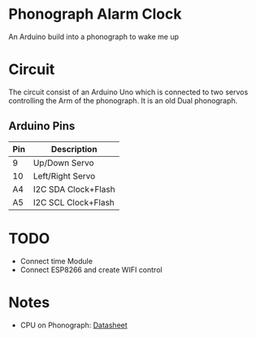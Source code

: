 # Phonograph Alarm Clock
An Arduino build into a phonograph to wake me up


# Circuit
The circuit consist of an Arduino Uno which is connected to two servos controlling the Arm of the phonograph. It is an old Dual phonograph. 

## Arduino Pins
| Pin | Description         |
|-----|---------------------|
| 9   | Up/Down Servo       |
| 10  | Left/Right Servo    |
| A4  | I2C SDA Clock+Flash |
| A5  | I2C SCL Clock+Flash |

# TODO
- Connect time Module
- Connect ESP8266 and create WIFI control

# Notes
- CPU on Phonograph: [Datasheet](http://datasheetz.com/data/Integrated%20Circuits%20(ICs)/Microcontrollers/D13008F25V-datasheetz.html)